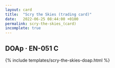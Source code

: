 ```yaml
---
layout: card
title:  "Scry the Skies (trading card)"
date:   2022-06-25 08:44:00 +0100
permalink: scry-the-skies_(card)
incomplete: true
---
```


## DOAp &middot; EN-051 C

{% include templates/scry-the-skies-doap.html %}